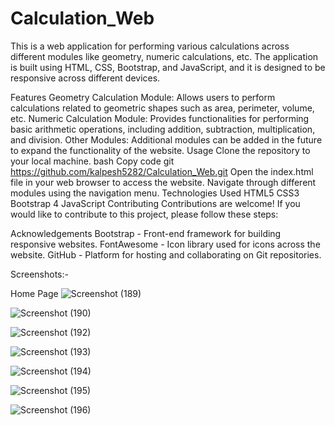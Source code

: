 # Calculation_Web

This is a web application for performing various calculations across different modules like geometry, numeric calculations, etc. The application is built using HTML, CSS, Bootstrap, and JavaScript, and it is designed to be responsive across different devices.

Features
Geometry Calculation Module: Allows users to perform calculations related to geometric shapes such as area, perimeter, volume, etc. 
Numeric Calculation Module: Provides functionalities for performing basic arithmetic operations, including addition, subtraction, multiplication, and division.
Other Modules: Additional modules can be added in the future to expand the functionality of the website.
Usage
Clone the repository to your local machine.
bash
Copy code
git  https://github.com/kalpesh5282/Calculation_Web.git
Open the index.html file in your web browser to access the website.
Navigate through different modules using the navigation menu.
Technologies Used
HTML5
CSS3
Bootstrap 4
JavaScript
Contributing
Contributions are welcome! If you would like to contribute to this project, please follow these steps:


Acknowledgements
Bootstrap - Front-end framework for building responsive websites.
FontAwesome - Icon library used for icons across the website.
GitHub - Platform for hosting and collaborating on Git repositories.

Screenshots:-

Home Page 
![Screenshot (189)](https://github.com/kalpesh5282/Calculation_Web/assets/157707791/9e3db163-50a1-4e9d-bc1b-a0697f5f4f50)



![Screenshot (190)](https://github.com/kalpesh5282/Calculation_Web/assets/157707791/94e0f6b3-cc8b-4b26-b0b1-65f778f6cb42)


![Screenshot (192)](https://github.com/kalpesh5282/Calculation_Web/assets/157707791/cc6ea074-b1d9-4e36-beeb-ade78ea34c4b)

![Screenshot (193)](https://github.com/kalpesh5282/Calculation_Web/assets/157707791/a4ebae24-37fc-4749-a8a0-cd14add76b98)

![Screenshot (194)](https://github.com/kalpesh5282/Calculation_Web/assets/157707791/c88bf1ef-232c-4876-b972-f4d74eff0ac7)


![Screenshot (195)](https://github.com/kalpesh5282/Calculation_Web/assets/157707791/fc6deada-7292-476e-b173-6911fb5315f7)

![Screenshot (196)](https://github.com/kalpesh5282/Calculation_Web/assets/157707791/0005d0f0-d9b4-4d44-b707-937002188422)




